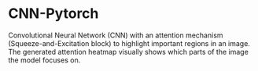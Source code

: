 # CNN-Pytorch

Convolutional Neural Network (CNN) with an attention mechanism (Squeeze-and-Excitation block) to highlight important regions in an image. The generated attention heatmap visually shows which parts of the image the model focuses on.
